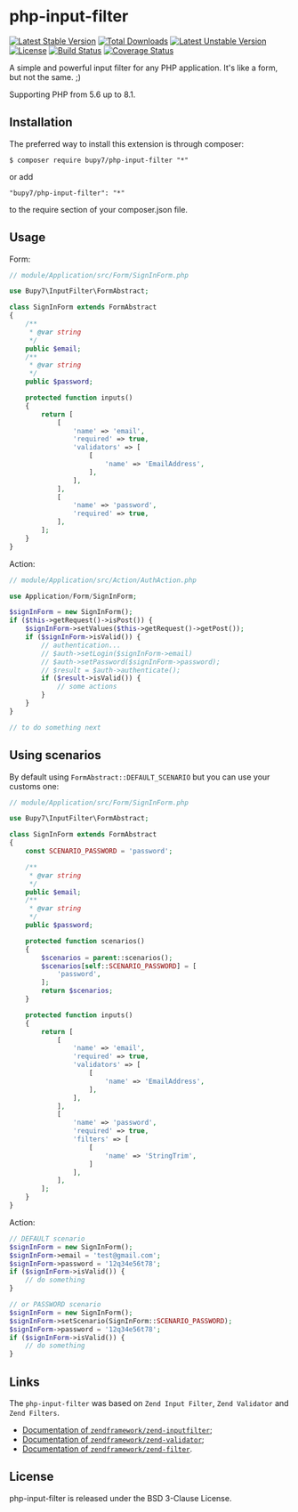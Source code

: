 php-input-filter
================

[![Latest Stable Version](https://poser.pugx.org/bupy7/php-input-filter/v/stable)](https://packagist.org/packages/bupy7/php-input-filter)
[![Total Downloads](https://poser.pugx.org/bupy7/php-input-filter/downloads)](https://packagist.org/packages/bupy7/php-input-filter)
[![Latest Unstable Version](https://poser.pugx.org/bupy7/php-input-filter/v/unstable)](https://packagist.org/packages/bupy7/php-input-filter)
[![License](https://poser.pugx.org/bupy7/php-input-filter/license)](https://packagist.org/packages/bupy7/php-input-filter)
[![Build Status](https://travis-ci.org/bupy7/php-input-filter.svg?branch=master)](https://travis-ci.org/bupy7/php-input-filter)
[![Coverage Status](https://coveralls.io/repos/github/bupy7/php-input-filter/badge.svg?branch=master)](https://coveralls.io/github/bupy7/php-input-filter?branch=master)

A simple and powerful input filter for any PHP application. It's like a form, but not the same. ;)

Supporting PHP from 5.6 up to 8.1.

Installation
------------

The preferred way to install this extension is through composer:

```
$ composer require bupy7/php-input-filter "*"
```

or add

```
"bupy7/php-input-filter": "*"
```

to the require section of your composer.json file.

Usage
-----

Form:

```php
// module/Application/src/Form/SignInForm.php

use Bupy7\InputFilter\FormAbstract;

class SignInForm extends FormAbstract
{
    /**
     * @var string 
     */
    public $email;
    /**
     * @var string 
     */
    public $password;

    protected function inputs()
    {
        return [
            [
                'name' => 'email',
                'required' => true,
                'validators' => [
                    [
                        'name' => 'EmailAddress',
                    ],
                ],
            ],
            [
                'name' => 'password',
                'required' => true,
            ],
        ];
    }
}
```

Action:

```php
// module/Application/src/Action/AuthAction.php

use Application/Form/SignInForm;

$signInForm = new SignInForm();
if ($this->getRequest()->isPost()) {
    $signInForm->setValues($this->getRequest()->getPost());
    if ($signInForm->isValid()) {
        // authentication...
        // $auth->setLogin($signInForm->email)
        // $auth->setPassword($signInForm->password);
        // $result = $auth->authenticate();
        if ($result->isValid()) {
            // some actions
        }
    }
}

// to do something next
```

Using scenarios
--------------

By default using `FormAbstract::DEFAULT_SCENARIO` but you can use your customs one:

```php
// module/Application/src/Form/SignInForm.php

use Bupy7\InputFilter\FormAbstract;

class SignInForm extends FormAbstract
{
    const SCENARIO_PASSWORD = 'password';

    /**
     * @var string
     */
    public $email;
    /**
     * @var string
     */
    public $password;

    protected function scenarios()
    {
        $scenarios = parent::scenarios();
        $scenarios[self::SCENARIO_PASSWORD] = [
            'password',
        ];
        return $scenarios;
    }

    protected function inputs()
    {
        return [
            [
                'name' => 'email',
                'required' => true,
                'validators' => [
                    [
                        'name' => 'EmailAddress',
                    ],
                ],
            ],
            [
                'name' => 'password',
                'required' => true,
                'filters' => [
                    [
                        'name' => 'StringTrim',
                    ]
                ],
            ],
        ];
    }
}
```

Action:

```php
// DEFAULT scenario
$signInForm = new SignInForm();
$signInForm->email = 'test@gmail.com';
$signInForm->password = '12q34e56t78';
if ($signInForm->isValid()) {
    // do something
}

// or PASSWORD scenario
$signInForm = new SignInForm();
$signInForm->setScenario(SignInForm::SCENARIO_PASSWORD);
$signInForm->password = '12q34e56t78';
if ($signInForm->isValid()) {
    // do something
}
```

Links
-----

The `php-input-filter` was based on `Zend Input Filter`, `Zend Validator` and `Zend Filters`.

- [Documentation of `zendframework/zend-inputfilter`](https://zendframework.github.io/zend-inputfilter/);
- [Documentation of `zendframework/zend-validator`](https://zendframework.github.io/zend-validator/);
- [Documentation of `zendframework/zend-filter`](https://zendframework.github.io/zend-filter/).

License
-------

php-input-filter is released under the BSD 3-Clause License.
